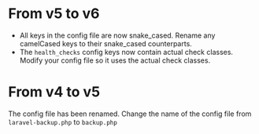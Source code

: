 # From v5 to v6

- All keys in the config file are now snake_cased. Rename any camelCased keys to their snake_cased counterparts.
- The `health_checks` config keys now contain actual check classes. Modify your config file so it uses the actual check classes.

# From v4 to v5

The config file has been renamed. Change the name of the config file from `laravel-backup.php` to `backup.php`

